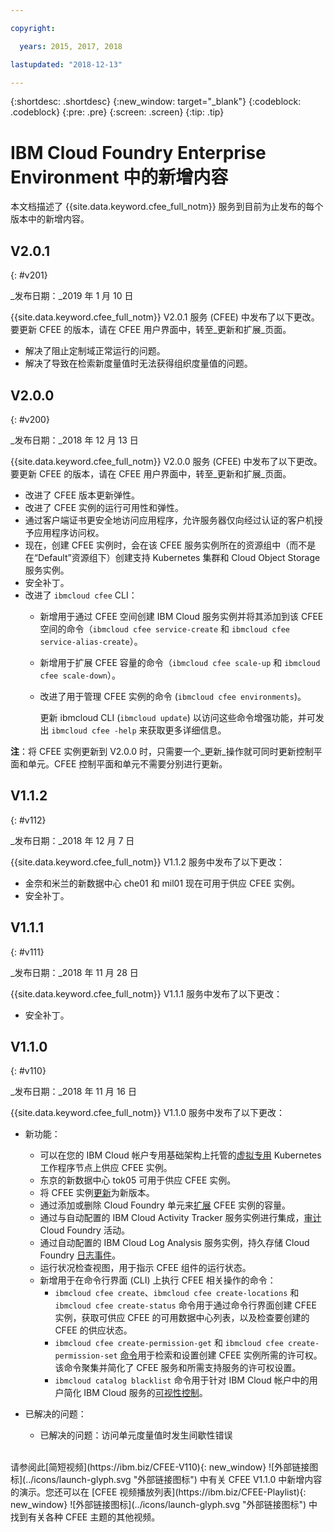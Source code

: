 ```yaml
---

copyright:

  years: 2015, 2017, 2018

lastupdated: "2018-12-13"

---
```


{:shortdesc: .shortdesc}
{:new_window: target="_blank"}
{:codeblock: .codeblock}
{:pre: .pre}
{:screen: .screen}
{:tip: .tip}

# IBM Cloud Foundry Enterprise Environment 中的新增内容

本文档描述了 {{site.data.keyword.cfee_full_notm}} 服务到目前为止发布的每个版本中的新增内容。


## V2.0.1
{: #v201}

_发布日期：_2019 年 1 月 10 日

{{site.data.keyword.cfee_full_notm}} V2.0.1 服务 (CFEE) 中发布了以下更改。要更新 CFEE 的版本，请在 CFEE 用户界面中，转至_更新和扩展_页面。

* 解决了阻止定制域正常运行的问题。
* 解决了导致在检索新度量值时无法获得组织度量值的问题。


## V2.0.0
{: #v200}

_发布日期：_2018 年 12 月 13 日

{{site.data.keyword.cfee_full_notm}} V2.0.0 服务 (CFEE) 中发布了以下更改。要更新 CFEE 的版本，请在 CFEE 用户界面中，转至_更新和扩展_页面。

* 改进了 CFEE 版本更新弹性。
* 改进了 CFEE 实例的运行可用性和弹性。
* 通过客户端证书更安全地访问应用程序，允许服务器仅向经过认证的客户机授予应用程序访问权。
* 现在，创建 CFEE 实例时，会在该 CFEE 服务实例所在的资源组中（而不是在“Default”资源组下）创建支持 Kubernetes 集群和 Cloud Object Storage 服务实例。
* 安全补丁。
* 改进了 `ibmcloud cfee` CLI：
    * 新增用于通过 CFEE 空间创建 IBM Cloud 服务实例并将其添加到该 CFEE 空间的命令（`ibmcloud cfee service-create` 和 `ibmcloud cfee service-alias-create`）。
    * 新增用于扩展 CFEE 容量的命令（`ibmcloud cfee scale-up` 和 `ibmcloud cfee scale-down`）。
    * 改进了用于管理 CFEE 实例的命令 (`ibmcloud cfee environments`)。
    
      更新 ibmcloud CLI (`ibmcloud update`) 以访问这些命令增强功能，并可发出 `ibmcloud cfee -help` 来获取更多详细信息。
      
**注**：将 CFEE 实例更新到 V2.0.0 时，只需要一个_更新_操作就可同时更新控制平面和单元。CFEE 控制平面和单元不需要分别进行更新。


## V1.1.2
{: #v112}

_发布日期：_2018 年 12 月 7 日

{{site.data.keyword.cfee_full_notm}} V1.1.2 服务中发布了以下更改：
* 金奈和米兰的新数据中心 che01 和 mil01 现在可用于供应 CFEE 实例。
* 安全补丁。

## V1.1.1
{: #v111}

_发布日期：_2018 年 11 月 28 日

{{site.data.keyword.cfee_full_notm}} V1.1.1 服务中发布了以下更改：
* 安全补丁。
   
## V1.1.0
{: #v110}

_发布日期：_2018 年 11 月 16 日

{{site.data.keyword.cfee_full_notm}} V1.1.0 服务中发布了以下更改：

* 新功能：
   * 可以在您的 IBM Cloud 帐户专用基础架构上托管的[虚拟专用](https://console.bluemix.net/docs/containers/cs_clusters.html#clusters#clusters_ui_standard) Kubernetes 工作程序节点上供应 CFEE 实例。
   * 东京的新数据中心 tok05 可用于供应 CFEE 实例。
   * 将 CFEE 实例[更新](https://console.bluemix.net/docs/cloud-foundry/updating-scaling.html#update-scale#update)为新版本。
   * 通过添加或删除 Cloud Foundry 单元来[扩展](https://console.bluemix.net/docs/cloud-foundry/updating-scaling.html#update-scale#scale) CFEE 实例的容量。
   * 通过与自动配置的 IBM Cloud Activity Tracker 服务实例进行集成，[审计](https://console.bluemix.net/docs/cloud-foundry/auditing-logging.html#auditing-logging#auditing) Cloud Foundry 活动。
   * 通过自动配置的 IBM Cloud Log Analysis 服务实例，持久存储 Cloud Foundry [日志事件](https://console.bluemix.net/docs/cloud-foundry/auditing-logging.html#auditing-logging#logging)。
   * 运行状况检查视图，用于指示 CFEE 组件的运行状态。
   * 新增用于在命令行界面 (CLI) 上执行 CFEE 相关操作的命令：
     * `ibmcloud cfee create`、`ibmcloud cfee create-locations` 和 `ibmcloud cfee create-status` 命令用于通过命令行界面创建 CFEE 实例，获取可供应 CFEE 的可用数据中心列表，以及检查要创建的 CFEE 的供应状态。
     * `ibmcloud cfee create-permission-get` 和 `ibmcloud cfee create-permission-set` [命令](https://console.bluemix.net/docs/cloud-foundry/permissions.html#permissions#permcli-creating)用于检索和设置创建 CFEE 实例所需的许可权。该命令聚集并简化了 CFEE 服务和所需支持服务的许可权设置。
     * `ibmcloud catalog blacklist` 命令用于针对 IBM Cloud 帐户中的用户简化 IBM Cloud 服务的[可视性控制](https://console.bluemix.net/docs/cloud-foundry/add-serv-inst.html#workingwith-services#service_visibility)。

* 已解决的问题：
   *  已解决的问题：访问单元度量值时发生间歇性错误
<br/>   
请参阅此[简短视频](https://ibm.biz/CFEE-V110){: new_window} ![外部链接图标](../icons/launch-glyph.svg "外部链接图标") 中有关 CFEE V1.1.0 中新增内容的演示。您还可以在 [CFEE 视频播放列表](https://ibm.biz/CFEE-Playlist){: new_window} ![外部链接图标](../icons/launch-glyph.svg "外部链接图标") 中找到有关各种 CFEE 主题的其他视频。
